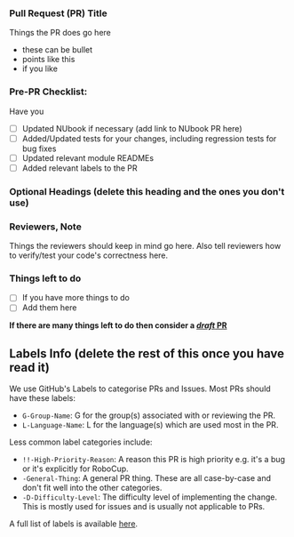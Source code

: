 ### Pull Request (PR) Title

Things the PR does go here
- these can be bullet
- points like this
- if you like

### Pre-PR Checklist:

Have you
- [ ] Updated NUbook if necessary (add link to NUbook PR here)
- [ ] Added/Updated tests for your changes, including regression tests for bug fixes
- [ ] Updated relevant module READMEs
- [ ] Added relevant labels to the PR

### Optional Headings (delete this heading and the ones you don't use)

### Reviewers, Note

Things the reviewers should keep in mind go here.
Also tell reviewers how to verify/test your code's correctness here.

### Things left to do

- [ ] If you have more things to do
- [ ] Add them here

**If there are many things left to do then consider a [_draft_ PR](https://github.blog/2019-02-14-introducing-draft-pull-requests/)**

## Labels Info (delete the rest of this once you have read it)

We use GitHub's Labels to categorise PRs and Issues. Most PRs should have these labels:

- `G-Group-Name`: G for the group(s) associated with or reviewing the PR.
- `L-Language-Name`: L for the language(s) which are used most in the PR.

Less common label categories include:

- `!!-High-Priority-Reason`: A reason this PR is high priority e.g. it's a bug or it's explicitly for RoboCup.
- `-General-Thing`: A general PR thing. These are all case-by-case and don't fit well into the other categories.
- `-D-Difficulty-Level`: The difficulty level of implementing the change. This is mostly used for issues and is usually not applicable to PRs.

A full list of labels is available [here](https://github.com/NUbots/NUbots/labels).

